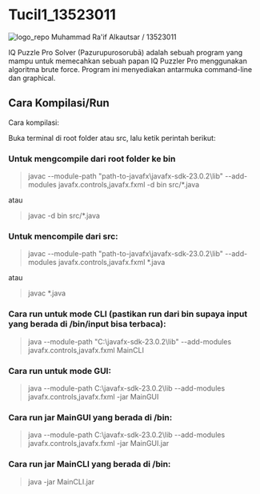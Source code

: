 # Tucil1_13523011

![logo_repo](https://github.com/user-attachments/assets/69ab5e6a-d451-43ab-96af-2bcf0c1b6acd)
Muhammad Ra'if Alkautsar / 13523011

IQ Puzzle Pro Solver (Pazurupurosorubā) adalah sebuah program yang mampu untuk memecahkan sebuah papan IQ Puzzler Pro menggunakan algoritma brute force. Program ini menyediakan antarmuka command-line dan graphical.

## Cara Kompilasi/Run
Cara kompilasi: 

Buka terminal di root folder atau src, lalu ketik perintah berikut:

### Untuk mengcompile dari root folder ke bin
> javac --module-path "path-to-javafx\javafx-sdk-23.0.2\lib" --add-modules javafx.controls,javafx.fxml -d bin src/*.java

atau 

> javac -d bin src/*.java 

### Untuk mencompile dari src:
> javac --module-path "path-to-javafx\javafx-sdk-23.0.2\lib" --add-modules javafx.controls,javafx.fxml *.java 

atau 

> javac *.java

### Cara run untuk mode CLI (pastikan run dari bin supaya input yang berada di /bin/input bisa terbaca):
> java --module-path "C:\javafx-sdk-23.0.2\lib" --add-modules javafx.controls,javafx.fxml MainCLI

### Cara run untuk mode GUI:
> java --module-path C:\javafx-sdk-23.0.2\lib --add-modules javafx.controls,javafx.fxml -jar MainGUI

### Cara run jar MainGUI yang berada di /bin:
> java --module-path C:\javafx-sdk-23.0.2\lib --add-modules javafx.controls,javafx.fxml -jar MainGUI.jar

### Cara run jar MainCLI yang berada di /bin: 
> java -jar MainCLI.jar
